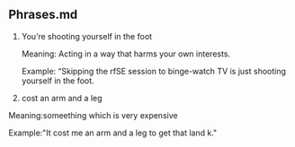 ## Phrases.md

1. You’re shooting yourself in the foot

   Meaning: Acting in a way that harms your own interests.

   Example: “Skipping the rfSE session to binge-watch TV is just shooting yourself in the foot.

 2. cost an arm and a leg

   Meaning:someething which is very expensive

   Example:"It cost me an arm and a leg to get that land k."